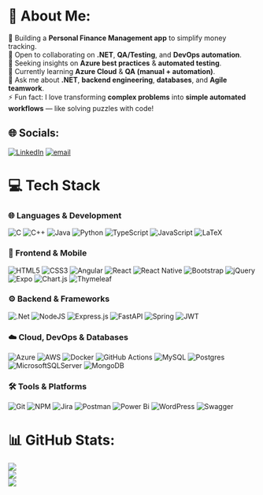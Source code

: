 # 💫 About Me:
🔭 Building a **Personal Finance Management app** to simplify money tracking.<br>👯 Open to collaborating on **.NET**, **QA/Testing**, and **DevOps automation**.<br>🤝 Seeking insights on **Azure best practices** & **automated testing**.<br>🌱 Currently learning **Azure Cloud** & **QA (manual + automation)**.<br>💬 Ask me about **.NET**, **backend engineering**, **databases**, and **Agile teamwork**.<br>⚡ Fun fact: I love transforming **complex problems** into **simple automated workflows** — like solving puzzles with code!


## 🌐 Socials:
[![LinkedIn](https://img.shields.io/badge/LinkedIn-%230077B5.svg?logo=linkedin&logoColor=white)](https://linkedin.com/in/https://www.linkedin.com/in/salma-jalaoui/) [![email](https://img.shields.io/badge/Email-D14836?logo=gmail&logoColor=white)](mailto:salmajalaoui1@gmail.com) 


# 💻 Tech Stack

### 🌐 Languages & Development

![C](https://img.shields.io/badge/c-%2300599C.svg?style=for-the-badge\&logo=c\&logoColor=white)
![C++](https://img.shields.io/badge/c++-%2300599C.svg?style=for-the-badge\&logo=c%2B%2B\&logoColor=white)
![Java](https://img.shields.io/badge/java-%23ED8B00.svg?style=for-the-badge\&logo=openjdk\&logoColor=white)
![Python](https://img.shields.io/badge/python-3670A0?style=for-the-badge\&logo=python\&logoColor=ffdd54)
![TypeScript](https://img.shields.io/badge/typescript-%23007ACC.svg?style=for-the-badge\&logo=typescript\&logoColor=white)
![JavaScript](https://img.shields.io/badge/javascript-%23323330.svg?style=for-the-badge\&logo=javascript\&logoColor=%23F7DF1E)
![LaTeX](https://img.shields.io/badge/latex-%23008080.svg?style=for-the-badge\&logo=latex\&logoColor=white)

### 🎨 Frontend & Mobile

![HTML5](https://img.shields.io/badge/html5-%23E34F26.svg?style=for-the-badge\&logo=html5\&logoColor=white)
![CSS3](https://img.shields.io/badge/css3-%231572B6.svg?style=for-the-badge\&logo=css3\&logoColor=white)
![Angular](https://img.shields.io/badge/angular-%23DD0031.svg?style=for-the-badge\&logo=angular\&logoColor=white)
![React](https://img.shields.io/badge/react-%2320232a.svg?style=for-the-badge\&logo=react\&logoColor=%2361DAFB)
![React Native](https://img.shields.io/badge/react_native-%2320232a.svg?style=for-the-badge\&logo=react\&logoColor=%2361DAFB)
![Bootstrap](https://img.shields.io/badge/bootstrap-%238511FA.svg?style=for-the-badge\&logo=bootstrap\&logoColor=white)
![jQuery](https://img.shields.io/badge/jquery-%230769AD.svg?style=for-the-badge\&logo=jquery\&logoColor=white)
![Expo](https://img.shields.io/badge/expo-1C1E24?style=for-the-badge\&logo=expo\&logoColor=#D04A37)
![Chart.js](https://img.shields.io/badge/chart.js-F5788D.svg?style=for-the-badge\&logo=chart.js\&logoColor=white)
![Thymeleaf](https://img.shields.io/badge/Thymeleaf-%23005C0F.svg?style=for-the-badge\&logo=Thymeleaf\&logoColor=white)

### ⚙️ Backend & Frameworks

![.Net](https://img.shields.io/badge/.NET-5C2D91?style=for-the-badge\&logo=.net\&logoColor=white)
![NodeJS](https://img.shields.io/badge/node.js-6DA55F?style=for-the-badge\&logo=node.js\&logoColor=white)
![Express.js](https://img.shields.io/badge/express.js-%23404d59.svg?style=for-the-badge\&logo=express\&logoColor=%2361DAFB)
![FastAPI](https://img.shields.io/badge/FastAPI-005571?style=for-the-badge\&logo=fastapi)
![Spring](https://img.shields.io/badge/spring-%236DB33F.svg?style=for-the-badge\&logo=spring\&logoColor=white)
![JWT](https://img.shields.io/badge/JWT-black?style=for-the-badge\&logo=JSON%20web%20tokens)
  
### ☁️ Cloud, DevOps & Databases

![Azure](https://img.shields.io/badge/azure-%230072C6.svg?style=for-the-badge\&logo=microsoftazure\&logoColor=white)
![AWS](https://img.shields.io/badge/AWS-%23FF9900.svg?style=for-the-badge\&logo=amazon-aws\&logoColor=white)
![Docker](https://img.shields.io/badge/docker-%230db7ed.svg?style=for-the-badge\&logo=docker\&logoColor=white)
![GitHub Actions](https://img.shields.io/badge/github%20actions-%232671E5.svg?style=for-the-badge\&logo=githubactions\&logoColor=white)
![MySQL](https://img.shields.io/badge/mysql-4479A1.svg?style=for-the-badge\&logo=mysql\&logoColor=white)
![Postgres](https://img.shields.io/badge/postgres-%23316192.svg?style=for-the-badge\&logo=postgresql\&logoColor=white)
![MicrosoftSQLServer](https://img.shields.io/badge/Microsoft%20SQL%20Server-CC2927?style=for-the-badge\&logo=microsoft%20sql%20server\&logoColor=white)
![MongoDB](https://img.shields.io/badge/MongoDB-%234ea94b.svg?style=for-the-badge\&logo=mongodb\&logoColor=white)

### 🛠️ Tools & Platforms

![Git](https://img.shields.io/badge/git-%23F05033.svg?style=for-the-badge\&logo=git\&logoColor=white)
![NPM](https://img.shields.io/badge/NPM-%23CB3837.svg?style=for-the-badge\&logo=npm\&logoColor=white)
![Jira](https://img.shields.io/badge/jira-%230A0FFF.svg?style=for-the-badge\&logo=jira\&logoColor=white)
![Postman](https://img.shields.io/badge/Postman-FF6C37?style=for-the-badge\&logo=postman\&logoColor=white)
![Power Bi](https://img.shields.io/badge/power_bi-F2C811?style=for-the-badge\&logo=powerbi\&logoColor=black)
![WordPress](https://img.shields.io/badge/WordPress-%23117AC9.svg?style=for-the-badge\&logo=WordPress\&logoColor=white)
![Swagger](https://img.shields.io/badge/-Swagger-%23Clojure?style=for-the-badge\&logo=swagger\&logoColor=white)



# 📊 GitHub Stats:
![](https://github-readme-stats.vercel.app/api?username=Salma191&theme=blue_navy&hide_border=false&include_all_commits=true&count_private=false)<br/>
![](https://nirzak-streak-stats.vercel.app/?user=Salma191&theme=blue_navy&hide_border=false)<br/>
![](https://github-readme-stats.vercel.app/api/top-langs/?username=Salma191&theme=blue_navy&hide_border=false&include_all_commits=true&count_private=false&layout=compact)

<!-- Proudly created with GPRM ( https://gprm.itsvg.in ) -->
